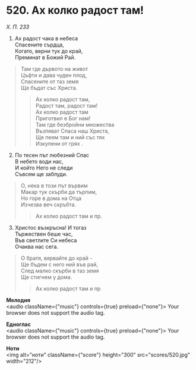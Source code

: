 # 520. Ах колко радост там!

_Х. П. 233_

1. Ах радост чака в небеса  
Спасените сърдца,  
Когато, верни тук до край,  
Преминат в Божий Рай.  

> Там где дървото на живот  
> Цъфти и дава чуден плод,  
> Спасените от таз земя  
> Ще бъдат със Христа.  
> > Ах колко радост там,  
> > Радост там, радост там!  
> > Ах колко радост там  
> > Приготвил е Бог нам!  
> > Там где безбройни множества  
> > Възпяват Спаса наш Христа,  
> > Ще пеем там и ний със тях  
> > Изкупени от грях .  

2. По тесен път любезний Спас  
В небето води нас,  
И който Него не следи  
Съвсем ще заблуди.  

> О, нека в този път вървим  
> Макар тук скърби да търпим,  
> Но горе в дома на Отца  
> Изчезва веч скръбта.  
> > Ах колко радост там и пр.  

3. Христос възкръсна! И тогаз  
Тържествен беше час,  
Във светлите Си небеса  
Очаква нас сега.  

> О братя, вярвайте до край -  
> Ще бъдем с него ний във рай,  
> След малко скърби в таз земя  
> Ще стигнем у дома.  
> > Ах колко радост там и пр

**Мелодия**  
<audio className={"music"} controls={true} preload={"none"}>
    <source src="mp3/520.mp3" type="audio/mpeg"/>
    Your browser does not support the audio tag.
</audio>

**Едноглас**  
<audio className={"music"} controls={true} preload={"none"}>
    <source src="transp/520.mp3" type="audio/mpeg"/>
    Your browser does not support the audio tag.
</audio>

**Ноти**  
<img alt="ноти" className={"score"} height="300" src="scores/520.jpg" width="212"/>
